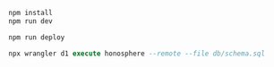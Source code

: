 ```bash
npm install
npm run dev
```

```bash
npm run deploy
```
```sql
npx wrangler d1 execute honosphere --remote --file db/schema.sql
```